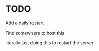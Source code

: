 # TODO

Add a daily restart

Find somewhere to host this

literally just doing this to restart the server